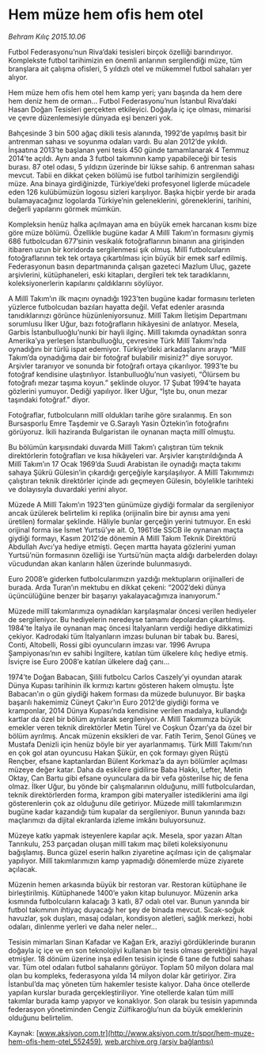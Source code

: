 # Hem müze hem ofis hem otel

*Behram Kılıç 2015.10.06*

<div class="pNewsDetailMainContent ctx_content" itemprop="articleBody">
 <p>
  Futbol Federasyonu’nun Riva’daki tesisleri birçok özelliği barındırıyor. Komplekste futbol tarihimizin en önemli anlarının sergilendiği müze, tüm branşlara ait çalışma ofisleri, 5 yıldızlı otel ve mükemmel futbol sahaları yer alıyor.
 </p>
 <p>
  Hem müze hem ofis hem otel hem kamp yeri; yanı başında da hem dere hem deniz hem de orman… Futbol Federasyonu’nun İstanbul Riva’daki Hasan Doğan Tesisleri gerçekten etkileyici. Doğayla iç içe olması, mimarisi ve çevre düzenlemesiyle dünyada eşi benzeri yok.
 </p>
 <p>
  Bahçesinde 3 bin 500 ağaç dikili tesis alanında, 1992’de yapılmış basit bir antrenman sahası ve soyunma odaları vardı. Bu alan 2012’de yıkıldı. İnşaatına 2013’te başlanan yeni tesis 450 günde tamamlanarak 4 Temmuz 2014’te açıldı. Aynı anda 3 futbol takımının kamp yapabileceği bir tesis burası. 87 otel odası, 5 yıldızın üzerinde bir lükse sahip. 6 antrenman sahası mevcut. Tabii en dikkat çeken bölümü ise futbol tarihimizin sergilendiği müze. Ana binaya girdiğinizde, Türkiye’deki profesyonel liglerde mücadele eden 126 kulübümüzün logosu sizleri karşılıyor. Başka hiçbir yerde bir arada bulamayacağınız logolarda Türkiye’nin geleneklerini, göreneklerini, tarihini, değerli yapılarını görmek mümkün.
 </p>
 <p>
  Kompleksin henüz halka açılmayan ama en büyük emek harcanan kısmı bize göre müze bölümü. Özellikle bugüne kadar A Millî Takım’ın formasını giymiş 686 futbolcudan 677’sinin vesikalık fotoğraflarının binanın ana girişinden itibaren uzun bir koridorda sergilenmesi şık olmuş. Millî futbolcuların fotoğraflarının tek tek ortaya çıkartılması için büyük bir emek sarf edilmiş. Federasyonun basın departmanında çalışan gazeteci Mazlum Uluç, gazete arşivlerini, kütüphaneleri, eski kitapları, dergileri tek tek taradıklarını, koleksiyonerlerin kapılarını çaldıklarını söylüyor.
 </p>
 <p>
  A Millî Takım’ın ilk maçını oynadığı 1923’ten bugüne kadar formasını terleten yüzlerce futbolcudan bazıları hayatta değil. Vefat edenler arasında tanıdıklarınızı görünce hüzünleniyorsunuz. Millî Takım İletişim Departmanı sorumlusu İlker Uğur, bazı fotoğrafların hikâyesini de anlatıyor. Mesela, Garbis İstanbulluoğlu’nunki bir hayli ilginç. Millî takımda oynadıktan sonra Amerika’ya yerleşen İstanbulluoğlu, çevresine Türk Millî Takımı’nda oynadığını bir türlü ispat edemiyor. Türkiye’deki arkadaşlarını arayıp “Millî Takım’da oynadığıma dair bir fotoğraf bulabilir misiniz?” diye soruyor. Arşivler taranıyor ve sonunda bir fotoğrafı ortaya çıkarılıyor. 1993’te bu fotoğraf kendisine ulaştırılıyor. İstanbulluoğlu’nun vasiyeti, “Ölürsem bu fotoğrafı mezar taşıma koyun.” şeklinde oluyor. 17 Şubat 1994’te hayata gözlerini yumuyor. Dediği yapılıyor. İlker Uğur, “İşte bu, onun mezar taşındaki fotoğraf.” diyor.
 </p>
 <p>
  Fotoğraflar, futbolcuların millî oldukları tarihe göre sıralanmış. En son Bursasporlu Emre Taşdemir ve G.Saraylı Yasin Öztekin’in fotoğrafını görüyoruz. İkili haziranda Bulgaristan ile oynanan maçta millî olmuştu.
 </p>
 <p>
  Bu bölümün karşısındaki duvarda Millî Takım’ı çalıştıran tüm teknik direktörlerin fotoğrafları ve kısa hikâyeleri var. Arşivler karıştırıldığında A Millî Takım’ın 17 Ocak 1969’da Suudi Arabistan ile oynadığı maçta takımı sahaya Şükrü Gülesin’in çıkardığı gerçeğiyle karşılaşılıyor. A Millî Takımımızı çalıştıran teknik direktörler içinde adı geçmeyen Gülesin, böylelikle tarihteki ve dolayısıyla duvardaki yerini alıyor.
 </p>
 <p>
  Müzede A Millî Takım’ın 1923’ten günümüze giydiği formalar da sergileniyor ancak üzülerek belirtelim ki replika (orijinalin bire bir aynısı ama yeni üretilen) formalar şeklinde. Hâliyle bunlar gerçeğin yerini tutmuyor. En eski orijinal forma ise İsmet Yurtsü’ye ait. O, 1961’de SSCB ile oynanan maçta giydiği formayı, Kasım 2012’de dönemin A Millî Takım Teknik Direktörü Abdullah Avcı’ya hediye etmişti. Geçen martta hayata gözlerini yuman Yurtsü’nün formasının özelliği ise Yurtsü’nün maçta aldığı darbelerden dolayı vücudundan akan kanların hâlen üzerinde bulunmasıydı.
 </p>
 <p>
  Euro 2008’e giderken futbolcularımızın yazdığı mektupların orijinalleri de burada. Arda Turan’ın mektubu en dikkat çekeni: “2002’deki dünya üçüncülüğüne benzer bir başarıyı yakalayacağımıza inanıyorum.”
 </p>
 <p>
  Müzede millî takımlarımıza oynadıkları karşılaşmalar öncesi verilen hediyeler de sergileniyor. Bu hediyelerin neredeyse tamamı depolardan çıkartılmış. 1984’te İtalya ile oynanan maç öncesi İtalyanların verdiği hediye dikkatimizi çekiyor. Kadrodaki tüm İtalyanların imzası bulunan bir tabak bu. Baresi, Conti, Altobelli, Rossi gibi oyuncuların imzası var. 1996 Avrupa Şampiyonası’nın ev sahibi İngiltere, katılan tüm ülkelere kılıç hediye etmiş. İsviçre ise Euro 2008’e katılan ülkelere dağ çanı...
 </p>
 <p>
  1974’te Doğan Babacan, Şilili futbolcu Carlos Caszely’yi oyundan atarak Dünya Kupası tarihinin ilk kırmızı kartını gösteren hakem olmuştu. İşte Babacan’ın o gün giydiği hakem forması da müzede bulunuyor. Bir başka başarılı hakemimiz Cüneyt Çakır’ın Euro 2012’de giydiği forma ve kramponlar, 2014 Dünya Kupası’nda kendisine verilen madalya, kullandığı kartlar da özel bir bölüm ayrılarak sergileniyor. A Millî Takımımıza büyük emekler veren teknik direktörler Metin Türel ve Coşkun Özarı’ya da özel bir bölüm ayrılmış. Ancak müzenin eksikleri de var. Fatih Terim, Şenol Güneş ve Mustafa Denizli için henüz böyle bir yer ayarlanmamış. Türk Millî Takımı’nın en çok gol atan oyuncusu Hakan Şükür, en çok formayı giyen Rüştü Rençber, efsane kaptanlardan Bülent Korkmaz’a da ayrı bölümler açılması müzeye değer katar. Daha da eskilere gidilirse Baba Hakkı, Lefter, Metin Oktay, Can Bartu gibi efsane oyunculara da bir vefa gösterilse hiç de fena olmaz. İlker Uğur, bu yönde bir çalışmalarının olduğunu, millî futbolculardan, teknik direktörlerden forma, krampon gibi materyaller istediklerini ama ilgi gösterenlerin çok az olduğunu dile getiriyor. Müzede millî takımlarımızın bugüne kadar kazandığı tüm kupalar da sergileniyor. Bunun yanında bazı maçlarımızı da dijital ekranlarda izleme imkânı buluyorsunuz.
 </p>
 <p>
  Müzeye katkı yapmak isteyenlere kapılar açık. Mesela, spor yazarı Altan Tanrıkulu, 253 parçadan oluşan millî takım maç bileti koleksiyonunu bağışlamış. Bunca güzel eserin halkın ziyaretine açılması için de çalışmalar yapılıyor. Millî takımlarımızın kamp yapmadığı dönemlerde müze ziyarete açılacak.
 </p>
 <p>
  Müzenin hemen arkasında büyük bir restoran var. Restoran kütüphane ile birleştirilmiş. Kütüphanede 1400’e yakın kitap bulunuyor. Müzenin arka kısmında futbolcuların kalacağı 3 katlı, 87 odalı otel var. Bunun yanında bir futbol takımının ihtiyaç duyacağı her şey de binada mevcut. Sıcak-soğuk havuzlar, şok duşları, masaj odaları, kondisyon aletleri, sağlık merkezi, hobi odaları, dinlenme yerleri ve daha neler neler...
 </p>
 <p>
  Tesisin mimarları Sinan Kafadar ve Kağan Erk, araziyi gördüklerinde buranın doğayla iç içe ve en son teknolojiyi kullanan bir tesis olması gerektiğini hayal etmişler. 18 dönüm üzerine inşa edilen tesisin içinde 6 tane de futbol sahası var. Tüm otel odaları futbol sahalarını görüyor. Toplam 50 milyon dolara mal olan bu kompleks, federasyona yılda 14 milyon dolar kâr getiriyor. Zira İstanbul’da maç yöneten tüm hakemler tesiste kalıyor. Daha önce otellerde yapılan kurslar burada gerçekleştiriliyor. Yine otellerde kalan tüm millî takımlar burada kamp yapıyor ve konaklıyor. Son olarak bu tesisin yapımında federasyon yönetiminden Cengiz Zülfikaroğlu’nun da büyük emeklerinin olduğunu belirtelim.
 </p>
</div>


Kaynak: [www.aksiyon.com.tr](http://www.aksiyon.com.tr/spor/hem-muze-hem-ofis-hem-otel_552459), [web.archive.org (arşiv bağlantısı)](http://web.archive.org/web/20160125045812/http://www.aksiyon.com.tr/spor/hem-muze-hem-ofis-hem-otel_552459)
